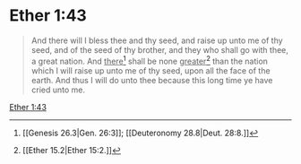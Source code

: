 # Ether 1:43

> And there will I bless thee and thy seed, and raise up unto me of thy seed, and of the seed of thy brother, and they who shall go with thee, a great nation. And <u>there</u>[^a] shall be none <u>greater</u>[^b] than the nation which I will raise up unto me of thy seed, upon all the face of the earth. And thus I will do unto thee because this long time ye have cried unto me.

[Ether 1:43](https://www.churchofjesuschrist.org/study/scriptures/bofm/ether/1?lang=eng&id=p43#p43)


[^a]: [[Genesis 26.3|Gen. 26:3]]; [[Deuteronomy 28.8|Deut. 28:8.]]
[^b]: [[Ether 15.2|Ether 15:2.]]

